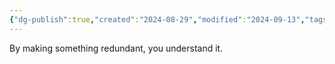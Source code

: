```yaml
---
{"dg-publish":true,"created":"2024-08-29","modified":"2024-09-13","tags":["🌱"],"permalink":"/10-fleeting-notes/redundancy/","dgPassFrontmatter":true,"updated":"2024-09-13"}
---
```



By making something redundant, you understand it.
